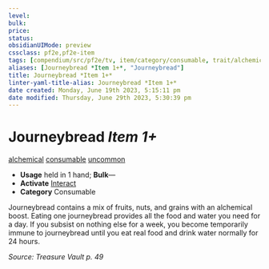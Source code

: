 ```yaml
---
level:
bulk:
price:
status:
obsidianUIMode: preview
cssclass: pf2e,pf2e-item
tags: [compendium/src/pf2e/tv, item/category/consumable, trait/alchemical, trait/consumable, trait/uncommon]
aliases: [Journeybread *Item 1+*, "Journeybread"]
title: Journeybread *Item 1+*
linter-yaml-title-alias: Journeybread *Item 1+*
date created: Monday, June 19th 2023, 5:15:11 pm
date modified: Thursday, June 29th 2023, 5:30:39 pm
---
```


# Journeybread *Item 1+*

[alchemical](rules/traits/alchemical.md) [consumable](rules/traits/consumable.md) [uncommon](rules/traits/uncommon.md)  

- **Usage** held in 1 hand; **Bulk**—
- **Activate** [Interact](rules/actions/interact.md)
- **Category** Consumable

Journeybread contains a mix of fruits, nuts, and grains with an alchemical boost. Eating one journeybread provides all the food and water you need for a day. If you subsist on nothing else for a week, you become temporarily immune to journeybread until you eat real food and drink water normally for 24 hours.

*Source: Treasure Vault p. 49*
